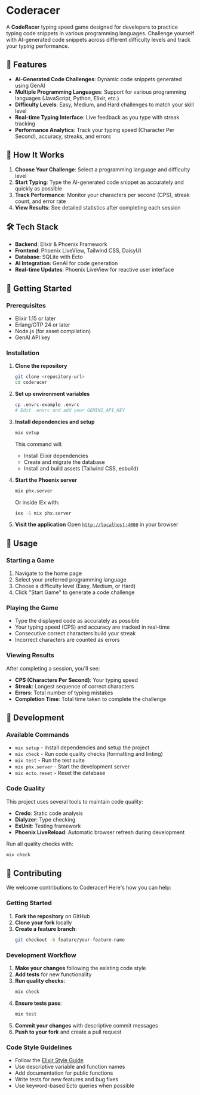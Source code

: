 # Coderacer

A **CodeRacer** typing speed game designed for developers to practice typing code snippets in various programming languages. Challenge yourself with AI-generated code snippets across different difficulty levels and track your typing performance.

## 🚀 Features

- **AI-Generated Code Challenges**: Dynamic code snippets generated using GenAI
- **Multiple Programming Languages**: Support for various programming languages (JavaScript, Python, Elixir, etc.)
- **Difficulty Levels**: Easy, Medium, and Hard challenges to match your skill level
- **Real-time Typing Interface**: Live feedback as you type with streak tracking
- **Performance Analytics**: Track your typing speed (Character Per Second), accuracy, streaks, and errors

## 🎯 How It Works

1. **Choose Your Challenge**: Select a programming language and difficulty level
2. **Start Typing**: Type the AI-generated code snippet as accurately and quickly as possible
3. **Track Performance**: Monitor your characters per second (CPS), streak count, and error rate
4. **View Results**: See detailed statistics after completing each session

## 🛠️ Tech Stack

- **Backend**: Elixir & Phoenix Framework
- **Frontend**: Phoenix LiveView, Tailwind CSS, DaisyUI
- **Database**: SQLite with Ecto
- **AI Integration**: GenAI for code generation
- **Real-time Updates**: Phoenix LiveView for reactive user interface

## 🚀 Getting Started

### Prerequisites

- Elixir 1.15 or later
- Erlang/OTP 24 or later
- Node.js (for asset compilation)
- GenAI API key

### Installation

1. **Clone the repository**
   ```bash
   git clone <repository-url>
   cd coderacer
   ```

2. **Set up environment variables**
   ```bash
   cp .envrc-example .envrc
   # Edit .envrc and add your GEMINI_API_KEY
   ```

3. **Install dependencies and setup**
   ```bash
   mix setup
   ```
   This command will:
   - Install Elixir dependencies
   - Create and migrate the database
   - Install and build assets (Tailwind CSS, esbuild)

4. **Start the Phoenix server**
   ```bash
   mix phx.server
   ```
   Or inside IEx with:
   ```bash
   iex -S mix phx.server
   ```

5. **Visit the application**
   Open [`http://localhost:4000`](http://localhost:4000) in your browser

## 📖 Usage

### Starting a Game

1. Navigate to the home page
2. Select your preferred programming language
3. Choose a difficulty level (Easy, Medium, or Hard)
4. Click "Start Game" to generate a code challenge

### Playing the Game

- Type the displayed code as accurately as possible
- Your typing speed (CPS) and accuracy are tracked in real-time
- Consecutive correct characters build your streak
- Incorrect characters are counted as errors

### Viewing Results

After completing a session, you'll see:
- **CPS (Characters Per Second)**: Your typing speed
- **Streak**: Longest sequence of correct characters
- **Errors**: Total number of typing mistakes
- **Completion Time**: Total time taken to complete the challenge

## 🔧 Development

### Available Commands

- `mix setup` - Install dependencies and setup the project
- `mix check` - Run code quality checks (formatting and linting)
- `mix test` - Run the test suite
- `mix phx.server` - Start the development server
- `mix ecto.reset` - Reset the database

### Code Quality

This project uses several tools to maintain code quality:
- **Credo**: Static code analysis
- **Dialyzer**: Type checking
- **ExUnit**: Testing framework
- **Phoenix LiveReload**: Automatic browser refresh during development

Run all quality checks with:
```bash
mix check
```

## 🤝 Contributing

We welcome contributions to Coderacer! Here's how you can help:

### Getting Started

1. **Fork the repository** on GitHub
2. **Clone your fork** locally
3. **Create a feature branch**:
   ```bash
   git checkout -b feature/your-feature-name
   ```

### Development Workflow

1. **Make your changes** following the existing code style
2. **Add tests** for new functionality
3. **Run quality checks**:
   ```bash
   mix check
   ```
4. **Ensure tests pass**:
   ```bash
   mix test
   ```
5. **Commit your changes** with descriptive commit messages
6. **Push to your fork** and create a pull request

### Code Style Guidelines

- Follow the [Elixir Style Guide](https://github.com/christopheradams/elixir_style_guide)
- Use descriptive variable and function names
- Add documentation for public functions
- Write tests for new features and bug fixes
- Use keyword-based Ecto queries when possible


